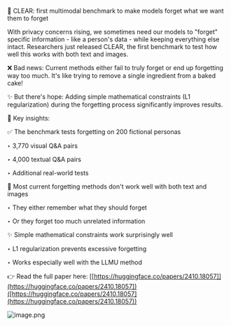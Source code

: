 
🧠 CLEAR: first multimodal benchmark to make models forget what we want them to forget

With privacy concerns rising, we sometimes need our models to "forget" specific information - like a person's data - while keeping everything else intact. Researchers just released CLEAR, the first benchmark to test how well this works with both text and images.

❌ Bad news: Current methods either fail to truly forget or end up forgetting way too much. It's like trying to remove a single ingredient from a baked cake!

✨ But there's hope: Adding simple mathematical constraints (L1 regularization) during the forgetting process significantly improves results.

🎯 Key insights:

✅ The benchmark tests forgetting on 200 fictional personas

‣ 3,770 visual Q&A pairs

‣ 4,000 textual Q&A pairs

‣ Additional real-world tests

🛑 Most current forgetting methods don't work well with both text and images

‣ They either remember what they should forget

‣ Or they forget too much unrelated information

✨ Simple mathematical constraints work surprisingly well

‣ L1 regularization prevents excessive forgetting

‣ Works especially well with the LLMU method

👉 Read the full paper here: [[https://huggingface.co/papers/2410.18057]](https://huggingface.co/papers/2410.18057])([https://huggingface.co/papers/2410.18057](https://huggingface.co/papers/2410.18057))

![image.png](attachments/Posts/CLEAR/image.png)